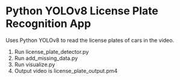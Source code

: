 # Python YOLOv8 License Plate Recognition App
 Uses Python YOLOv8 to read the license plates of cars in the video.

1. Run license_plate_detector.py
2. Run add_missing_data.py
3. Run visualize.py
4. Output video is license_plate_output.pm4
